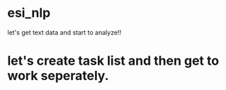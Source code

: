 # esi_nlp
let's get text data and start to analyze!!

# let's create task list and then get to work seperately.
